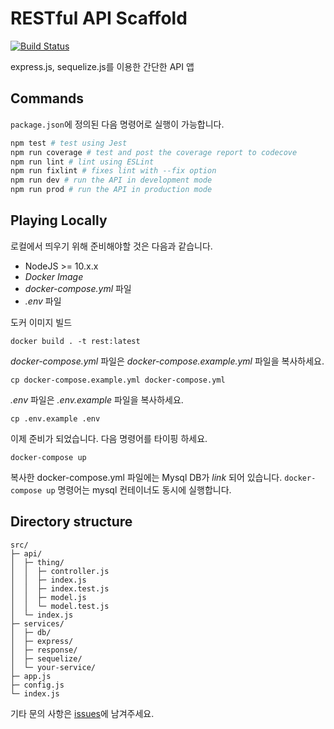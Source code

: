 # RESTful API Scaffold

[![Build Status](https://travis-ci.org/afrobambacar/rest.svg?branch=master)](https://travis-ci.org/afrobambacar/rest)

express.js, sequelize.js를 이용한 간단한 API 앱

## Commands

`package.json`에 정의된 다음 명령어로 실행이 가능합니다.

```bash
npm test # test using Jest
npm run coverage # test and post the coverage report to codecove
npm run lint # lint using ESLint
npm run fixlint # fixes lint with --fix option
npm run dev # run the API in development mode
npm run prod # run the API in production mode
```

## Playing Locally

로컬에서 띄우기 위해 준비해야할 것은 다음과 같습니다.

* NodeJS >= 10.x.x
* _Docker Image_
* _docker-compose.yml_ 파일
* _.env_ 파일

도커 이미지 빌드
```
docker build . -t rest:latest
```

_docker-compose.yml_ 파일은 _docker-compose.example.yml_ 파일을 복사하세요. 
```
cp docker-compose.example.yml docker-compose.yml
```

_.env_ 파일은 _.env.example_ 파일을 복사하세요. 

```
cp .env.example .env
```

이제 준비가 되었습니다. 다음 명령어를 타이핑 하세요. 
```
docker-compose up
```

복사한 docker-compose.yml 파일에는 Mysql DB가 _link_ 되어 있습니다. `docker-compose up` 명령어는 mysql 컨테이너도 동시에 실행합니다.

## Directory structure

```
src/
├─ api/
│  ├─ thing/
│  │  ├─ controller.js
│  │  ├─ index.js
│  │  ├─ index.test.js
│  │  ├─ model.js
│  │  └─ model.test.js
│  └─ index.js
├─ services/
│  ├─ db/
│  ├─ express/
│  ├─ response/
│  ├─ sequelize/
│  └─ your-service/
├─ app.js
├─ config.js
└─ index.js
```

기타 문의 사항은 [issues](https://github.com/afrobambacar/rest/issues)에 남겨주세요. 

